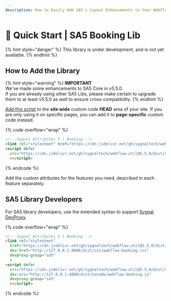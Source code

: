 ```yaml
---
description: How to Easily Add SA5's Layout Enhancements to Your Webflow Site
---
```


# 🚀 Quick Start | SA5 Booking Lib

{% hint style="danger" %}
This library is under development, and is not yet available.
{% endhint %}

## How to Add the Library  <a href="#step-1---add-the-library" id="step-1---add-the-library"></a>

{% hint style="warning" %}
**IMPORTANT** \
We've made some enhancements to SA5 Core in v5.5.0. \
If you are already using other SA5 Libs, please make certain to upgrade them to at least v5.5.0 as well to ensure cross-compatibility.&#x20;
{% endhint %}

[Add this script](../overview/how-to-add-custom-code.md) to the **site wide** custom code **HEAD** area of your site. If you are only using it on specific pages, you can add it to **page-specific** custom code instead.

{% code overflow="wrap" %}
```html
<!-- Sygnal Attributes 5 | Booking --> 
<link rel="stylesheet" href="https://cdn.jsdelivr.net/gh/sygnaltech/webflow-util@5.5.0/dist/css/webflow-booking.css"> 
<script defer 
  src="https://cdn.jsdelivr.net/gh/sygnaltech/webflow-util@5.5.0/dist/nocode/webflow-booking.js"
  ></script>
```
{% endcode %}

Add the custom attributes for the features you need, described in each feature separately. &#x20;

## SA5 Library Developers

For SA5 library developers, use the extended syntax to support [Sygnal DevProxy](https://engine.sygnal.com/devproxy).&#x20;

{% code overflow="wrap" %}
```html
<!-- Sygnal Attributes 5 | Booking --> 
<link rel="stylesheet" 
  href="https://cdn.jsdelivr.net/gh/sygnaltech/webflow-util@5.5.0/dist/css/webflow-booking.css"
  dev-href="http://127.0.0.1:4000/dist/css/webflow-booking.css"
  devproxy-group="sa5"
  > 
<script defer 
  src="https://cdn.jsdelivr.net/gh/sygnaltech/webflow-util@5.5.0/dist/nocode/webflow-booking.js" 
  dev-src="http://127.0.0.1:4000/dist/nocode/webflow-booking.js"
  devproxy-group="sa5"
  ></script>
```
{% endcode %}















